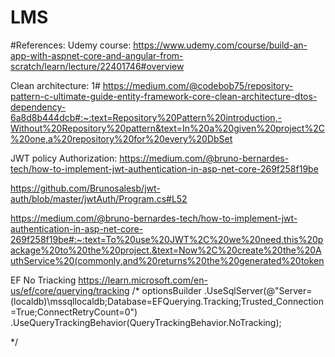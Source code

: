 # LMS

#References:
Udemy course:
https://www.udemy.com/course/build-an-app-with-aspnet-core-and-angular-from-scratch/learn/lecture/22401746#overview

Clean architecture:
1# https://medium.com/@codebob75/repository-pattern-c-ultimate-guide-entity-framework-core-clean-architecture-dtos-dependency-6a8d8b444dcb#:~:text=Repository%20Pattern%20introduction,-Without%20Repository%20pattern&text=In%20a%20given%20project%2C%20one,a%20repository%20for%20every%20DbSet

JWT policy Authorization:
https://medium.com/@bruno-bernardes-tech/how-to-implement-jwt-authentication-in-asp-net-core-269f258f19be

https://github.com/Brunosalesb/jwt-auth/blob/master/jwtAuth/Program.cs#L52

https://medium.com/@bruno-bernardes-tech/how-to-implement-jwt-authentication-in-asp-net-core-269f258f19be#:~:text=To%20use%20JWT%2C%20we%20need,this%20package%20to%20the%20project.&text=Now%2C%20create%20the%20AuthService%20(commonly,and%20returns%20the%20generated%20token

EF No Triacking 
https://learn.microsoft.com/en-us/ef/core/querying/tracking
/*
optionsBuilder
        .UseSqlServer(@"Server=(localdb)\mssqllocaldb;Database=EFQuerying.Tracking;Trusted_Connection=True;ConnectRetryCount=0")
        .UseQueryTrackingBehavior(QueryTrackingBehavior.NoTracking);

*/